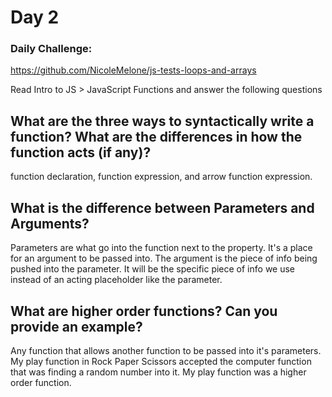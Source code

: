 # Day 2

### Daily Challenge: 
https://github.com/NicoleMelone/js-tests-loops-and-arrays

Read Intro to JS > JavaScript Functions and answer the following questions

## What are the three ways to syntactically write a function? What are the differences in how the function acts (if any)?
function declaration, function expression, and arrow function expression.

## What is the difference between Parameters and Arguments?
Parameters are what go into the function next to the property. It's a place for an argument to be passed into. The argument is the piece of info being pushed into the parameter. It will be the specific piece of info we use instead of an acting placeholder like the parameter.

## What are higher order functions? Can you provide an example?
Any function that allows another function to be passed into it's parameters.
My play function in Rock Paper Scissors accepted the computer function that was finding a random number into it. My play function was a higher order function.